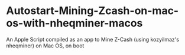 # Autostart-Mining-Zcash-on-mac-os-with-nheqminer-macos
An Apple Script compiled as an app to Mine Z-Cash (using kozyilmaz's nheqminer) on Mac OS, on boot
